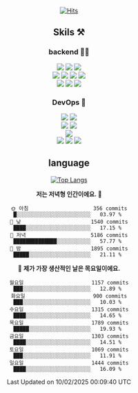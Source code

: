 <div align="center">

[![Hits](https://hits.seeyoufarm.com/api/count/incr/badge.svg?url=https%3A%2F%2Fgithub.com%2Fzxcv9203%2Fhit-counter&count_bg=%23FF7272&title_bg=%23324C2E&icon=codeigniter.svg&icon_color=%23DD5B5B&title=%EB%B0%A9%EB%AC%B8%EC%9E%90&edge_flat=false)](https://hits.seeyoufarm.com)
  
## Skils ⚒️

### backend 🧑‍💻
  
<img src="https://img.shields.io/badge/Java-FF6600?style=flat-square&logo=buymeacoffee&logoColor=white"/>
<img src="https://img.shields.io/badge/Go-0099FF?style=flat-square&logo=go&logoColor=white"/>
<img src="https://img.shields.io/badge/Kotlin-7F52FF?style=flat-square&logo=kotlin&logoColor=white"/>
  
  
<br />
  
<img src="https://img.shields.io/badge/Spring-339933?style=flat-square&logo=Spring&logoColor=white"/>
<img src="https://img.shields.io/badge/Spring Boot-339933?style=flat-square&logo=Spring Boot&logoColor=white"/>
<img src="https://img.shields.io/badge/Spring Security-339933?style=flat-square&logo=Spring Security&logoColor=white"/>
  
<img src="https://img.shields.io/badge/Spring Data JPA-339933?style=flat-square&logo=Hibernate&logoColor=white"/>

<br />
  
  <img src="https://img.shields.io/badge/mysql-0099FF?style=flat-square&logo=mysql&logoColor=white"/>
  <img src="https://img.shields.io/badge/mariadb-0099FF?style=flat-square&logo=mariadb&logoColor=white"/>
  <img src="https://img.shields.io/badge/mongoDB-47A248?style=flat-square&logo=mongodb&logoColor=white"/>
  
  
### DevOps 🚀
  
  <img src="https://img.shields.io/badge/docker-2496ED?style=flat-square&logo=docker&logoColor=white"/>
  <img src="https://img.shields.io/badge/kubernetes-326CE5?style=flat-square&logo=kubernetes&logoColor=white"/>
  
  <br />
  
  <img src="https://img.shields.io/badge/Github Actions-2088FF?style=flat-square&logo=githubactions&logoColor=white"/>
  <img src="https://img.shields.io/badge/Jenkins-D24939?style=flat-square&logo=jenkins&logoColor=white"/>
  
  
  <br />
  <img src="https://img.shields.io/badge/terraform-7B42BC?style=flat-square&logo=terraform&logoColor=white"/>
  
  <br />
  <img src="https://img.shields.io/badge/Amazon AWS-232F3E?style=flat-square&logo=Amazon AWS&logoColor=white"/>

  <img src="https://img.shields.io/badge/GCP-4285F4?style=flat-square&logo=googlecloud&logoColor=white"/>
  <img src="https://img.shields.io/badge/NCP-03C75A?style=flat-square&logo=naver&logoColor=white"/>
  
  
## language

[![Top Langs](https://github-readme-stats.vercel.app/api/top-langs/?username=zxcv9203&hide=html&exclude_repo=zxcv9203.github.io,golB&theme=grate-gatsby)](https://github.com/zxcv9203/github-readme-stats)
  
<!--START_SECTION:waka-->
**저는 저녁형 인간이에요. 🦉** 

```text
🌞 아침                     356 commits         █░░░░░░░░░░░░░░░░░░░░░░░░   03.97 % 
🌆 낮　                     1540 commits        ████░░░░░░░░░░░░░░░░░░░░░   17.15 % 
🌃 저녁                     5186 commits        ██████████████░░░░░░░░░░░   57.77 % 
🌙 밤　                     1895 commits        █████░░░░░░░░░░░░░░░░░░░░   21.11 % 
```
📅 **제가 가장 생산적인 날은 목요일이에요.** 

```text
월요일                      1157 commits        ███░░░░░░░░░░░░░░░░░░░░░░   12.89 % 
화요일                      900 commits         ███░░░░░░░░░░░░░░░░░░░░░░   10.03 % 
수요일                      1315 commits        ████░░░░░░░░░░░░░░░░░░░░░   14.65 % 
목요일                      1789 commits        █████░░░░░░░░░░░░░░░░░░░░   19.93 % 
금요일                      1303 commits        ████░░░░░░░░░░░░░░░░░░░░░   14.51 % 
토요일                      1069 commits        ███░░░░░░░░░░░░░░░░░░░░░░   11.91 % 
일요일                      1444 commits        ████░░░░░░░░░░░░░░░░░░░░░   16.09 % 
```



 Last Updated on 10/02/2025 00:09:40 UTC
<!--END_SECTION:waka-->
  
</div>

